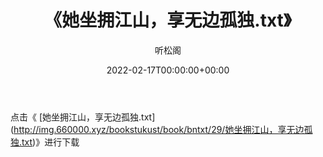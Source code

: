 ﻿---
title:  《她坐拥江山，享无边孤独.txt》
date:   2022-02-17T00:00:00+00:00
author: 听松阁
layout: post
permalink: /她坐拥江山，享无边孤独/
categories: 小说
tags: [小说]
---

点击《 [她坐拥江山，享无边孤独.txt](<a href="http://img.660000.xyz/bookstukust/book/bntxt/29/" target=_blank>http://img.660000.xyz/bookstukust/book/bntxt/29/她坐拥江山，享无边孤独.txt)》进行下载